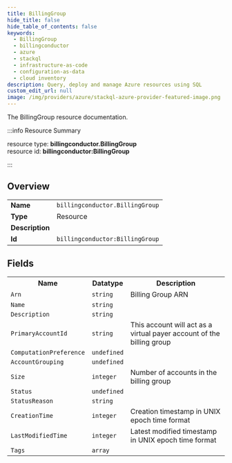 ```yaml
---
title: BillingGroup
hide_title: false
hide_table_of_contents: false
keywords:
  - BillingGroup
  - billingconductor
  - azure
  - stackql
  - infrastructure-as-code
  - configuration-as-data
  - cloud inventory
description: Query, deploy and manage Azure resources using SQL
custom_edit_url: null
image: /img/providers/azure/stackql-azure-provider-featured-image.png
---
```

The BillingGroup resource documentation.

:::info Resource Summary

<div class="row">
<div class="providerDocColumn">
<span>resource type:&nbsp;<b>billingconductor.BillingGroup</b></span><br />
<span>resource id:&nbsp;<b>billingconductor:BillingGroup</b></span><br />
</div>
</div>

:::

## Overview
<table><tbody>
<tr><td><b>Name</b></td><td><code>billingconductor.BillingGroup</code></td></tr>
<tr><td><b>Type</b></td><td>Resource</td></tr>
<tr><td><b>Description</b></td><td></td></tr>
<tr><td><b>Id</b></td><td><code>billingconductor:BillingGroup</code></td></tr>
</tbody></table>

## Fields
<table><tbody>
<tr><th>Name</th><th>Datatype</th><th>Description</th></tr>
<tr><td><code>Arn</code></td><td><code>string</code></td><td>Billing Group ARN</td></tr><tr><td><code>Name</code></td><td><code>string</code></td><td></td></tr><tr><td><code>Description</code></td><td><code>string</code></td><td></td></tr><tr><td><code>PrimaryAccountId</code></td><td><code>string</code></td><td>This account will act as a virtual payer account of the billing group</td></tr><tr><td><code>ComputationPreference</code></td><td><code>undefined</code></td><td></td></tr><tr><td><code>AccountGrouping</code></td><td><code>undefined</code></td><td></td></tr><tr><td><code>Size</code></td><td><code>integer</code></td><td>Number of accounts in the billing group</td></tr><tr><td><code>Status</code></td><td><code>undefined</code></td><td></td></tr><tr><td><code>StatusReason</code></td><td><code>string</code></td><td></td></tr><tr><td><code>CreationTime</code></td><td><code>integer</code></td><td>Creation timestamp in UNIX epoch time format</td></tr><tr><td><code>LastModifiedTime</code></td><td><code>integer</code></td><td>Latest modified timestamp in UNIX epoch time format</td></tr><tr><td><code>Tags</code></td><td><code>array</code></td><td></td></tr>
</tbody></table>